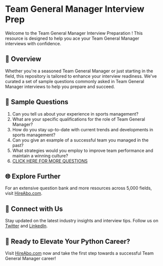 # Team General Manager Interview Prep

Welcome to the Team General Manager Interview Preparation ! This resource is designed to help you ace your Team General Manager interviews with confidence.

## 🚀 Overview

Whether you're a seasoned Team General Manager or just starting in the field, this repository is tailored to enhance your interview readiness. We've curated a set of sample questions commonly asked in Team General Manager interviews to help you prepare and succeed.

## 📝 Sample Questions

1. Can you tell us about your experience in sports management?
2. What are your specific qualifications for the role of Team General Manager?
3. How do you stay up-to-date with current trends and developments in sports management?
4. Can you give an example of a successful team you managed in the past?
5. What strategies would you employ to improve team performance and maintain a winning culture?
6. [CLICK HERE FOR MORE QUESTIONS](https://hireabo.com/job/15_2_8/Team%20General%20Manager)

## 🌐 Explore Further

For an extensive question bank and more resources across 5,000 fields, visit [HireAbo.com](https://www.hireabo.com).

## 📱 Connect with Us

Stay updated on the latest industry insights and interview tips. Follow us on [Twitter](https://twitter.com/hireabo) and [LinkedIn](https://www.linkedin.com/in/hire-abo-3609972a8/).

## 🚀 Ready to Elevate Your Python Career?

Visit [HireAbo.com](https://www.hireabo.com) now and take the first step towards a successful Team General Manager career!